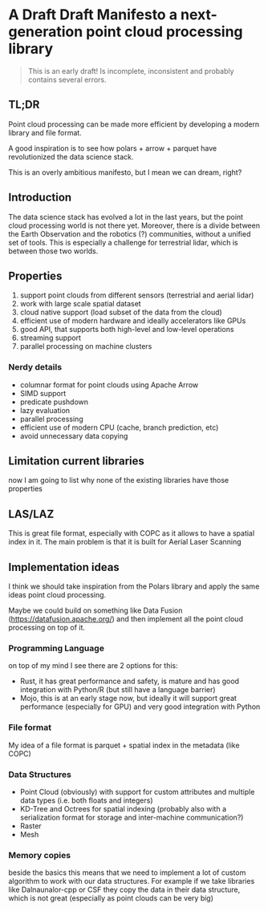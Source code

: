 # A Draft Draft Manifesto a next-generation point cloud processing library

> This is an early draft! Is incomplete, inconsistent and probably contains several errors.

## TL;DR

Point cloud processing can be made more efficient by developing a modern library and file format.

A good inspiration is to see how polars + arrow + parquet have revolutionized the data science stack. 

This is an overly ambitious manifesto, but I mean we can dream, right?

## Introduction

The data science stack has evolved a lot in the last years, but the point cloud processing world is not there yet.
Moreover, there is a divide between the Earth Observation and the robotics (?) communities, without a unified set of tools. This is especially a challenge for terrestrial lidar, which is between those two worlds.


## Properties

1. support point clouds from different sensors (terrestrial and aerial lidar)
2. work with large scale spatial dataset
3. cloud native support (load subset of the data from the cloud)
4. efficient use of modern hardware and ideally accelerators like GPUs
5. good API, that supports both high-level and low-level operations
6. streaming support
7. parallel processing on machine clusters

### Nerdy details

- columnar format for point clouds using Apache Arrow
- SIMD support
- predicate pushdown
- lazy evaluation
- parallel processing
- efficient use of modern CPU (cache, branch prediction, etc)
- avoid unnecessary data copying

## Limitation current libraries

now I am going to list why none of the existing libraries have those properties

## LAS/LAZ

This is great file format, especially with COPC as it allows to have a spatial index in it.
The main problem is that it is built for Aerial Laser Scanning


## Implementation ideas

I think we should take inspiration from the Polars library and apply the same ideas point cloud processing.

Maybe we could build on something like Data Fusion (https://datafusion.apache.org/) and then implement all the point cloud processing on top of it.

### Programming Language

on top of my mind I see there are 2 options for this:
- Rust, it has great performance and safety, is mature and has good integration with Python/R (but still have a language barrier)
- Mojo, this is at an early stage now, but ideally it will support great performance (especially for GPU) and very good integration with Python

### File format

My idea of a file format is parquet + spatial index in the metadata (like COPC)


### Data Structures

- Point Cloud (obviously) with support for custom attributes and multiple data types (i.e. both floats and integers)
- KD-Tree and Octrees for spatial indexing (probably also with a serialization format for storage and inter-machine communication?)
- Raster
- Mesh


### Memory copies

beside the basics this means that we need to implement a lot of custom algorithm to work with our data structures. For example if we take libraries like Dalnaunalor-cpp or CSF they copy the data in their data structure, which is not great (especially as point clouds can be very big)